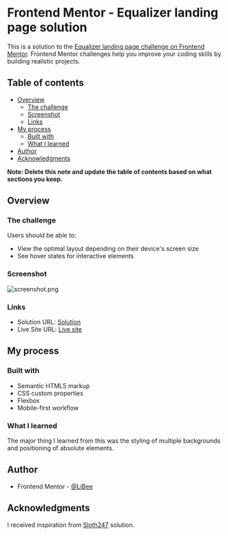 # Frontend Mentor - Equalizer landing page solution

This is a solution to the [Equalizer landing page challenge on Frontend Mentor](https://www.frontendmentor.io/challenges/equalizer-landing-page-7VJ4gp3DE). Frontend Mentor challenges help you improve your coding skills by building realistic projects.

## Table of contents

- [Overview](#overview)
  - [The challenge](#the-challenge)
  - [Screenshot](#screenshot)
  - [Links](#links)
- [My process](#my-process)
  - [Built with](#built-with)
  - [What I learned](#what-i-learned)
- [Author](#author)
- [Acknowledgments](#acknowledgments)

**Note: Delete this note and update the table of contents based on what sections you keep.**

## Overview

### The challenge

Users should be able to:

- View the optimal layout depending on their device's screen size
- See hover states for interactive elements

### Screenshot

![screenshot.png](./screenshot.jpg)

### Links

- Solution URL: [Solution](https://www.frontendmentor.io/solutions/equalizer-landing-page-using-css-flexbox-B_1iPMqsK)
- Live Site URL: [Live site](https://li-bee.github.io/equalizer-landing-page/)

## My process

### Built with

- Semantic HTML5 markup
- CSS custom properties
- Flexbox
- Mobile-first workflow

### What I learned

The major thing I learned from this was the styling of multiple backgrounds and positioning of absolute elements.

## Author

- Frontend Mentor - [@LiBee](https://www.frontendmentor.io/profile/Li-Bee)

## Acknowledgments

I received inspiration from [Sloth247](https://github.com/Sloth247) solution.
